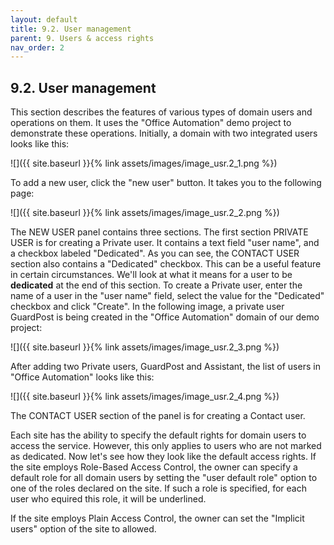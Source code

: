 ```yaml
---
layout: default
title: 9.2. User management
parent: 9. Users & access rights
nav_order: 2
---
```


## 9.2. User management

This section describes the features of various types of domain users and operations on them. It uses the "Office Automation" demo project to demonstrate these operations. Initially, a domain with two integrated users looks like this:

![]({{ site.baseurl }}{% link assets/images/image_usr.2_1.png %})

To add a new user, click the "<span class="text-blue">new user</span>" button. It takes you to the following page:

![]({{ site.baseurl }}{% link assets/images/image_usr.2_2.png %})

The <span class="header-green">NEW USER</span> panel contains three sections. The first section <span class="header-green">PRIVATE USER</span> is for creating a Private user. It contains a text field "user name", and a checkbox labeled "Dedicated". As you can see, the <span class="header-green">CONTACT USER</span> section also contains a "Dedicated" checkbox. This can be a useful feature in certain circumstances. We'll look at what it means for a user to be **dedicated** at the end of this section. To create a Private user, enter the name of a user in the "user name" field, select the value for the "Dedicated" checkbox and click "Create". In the following image, a private user GuardPost is being created in the "Office Automation" domain of our demo project:

![]({{ site.baseurl }}{% link assets/images/image_usr.2_3.png %})

After adding two Private users, GuardPost and Assistant, the list of users in "Office Automation" looks like this:

![]({{ site.baseurl }}{% link assets/images/image_usr.2_4.png %})

The <span class="header-green">CONTACT USER</span> section of the panel is for creating a Contact user. 


Each site has the ability to specify the default rights for domain users to access the service. However, this only applies to users who are not marked as dedicated. Now let's see how they look like the default access rights. If the site employs Role-Based Access Control, the owner can specify a default role for all domain users by setting the "<span class="text-blue">user default role</span>" option to one of the roles declared on the site. If such a role is specified, for each user who equired this role, it will be underlined.  


 If the site employs Plain Access Control, the owner can set the "Implicit users" option of the site to <span class="text-green">allowed</span>.  


